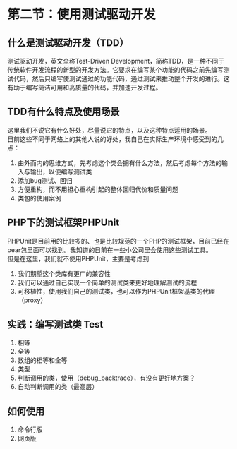 # 第二节：使用测试驱动开发
## 什么是测试驱动开发（TDD）
测试驱动开发，英文全称Test-Driven Development，简称TDD，是一种不同于传统软件开发流程的新型的开发方法。它要求在编写某个功能的代码之前先编写测试代码，然后只编写使测试通过的功能代码，通过测试来推动整个开发的进行。这有助于编写简洁可用和高质量的代码，并加速开发过程。

## TDD有什么特点及使用场景
这里我们不说它有什么好处，尽量说它的特点，以及这种特点适用的场景。  
目前这些不同于网络上的其他人说的好处，我自己在实际生产环境中感受到的几点：

1. 由外而内的思维方式，先考虑这个类会拥有什么方法，然后考虑每个方法的输入与输出，以便编写测试类
2. 添加bug测试、回归
3. 方便重构，而不用担心重构引起的整体回归代价和质量问题
4. 类包的使用案例

## PHP下的测试框架PHPUnit
PHPUnit是目前用的比较多的、也是比较规范的一个PHP的测试框架，目前已经在pear包里面可以找到。我知道的目前在一些小公司里会使用这些测试工具。  
但是在这里，我们就不使用PHPUnit，主要是考虑到

1. 我们期望这个类库有更广的兼容性
2. 我们可以通过自己实现一个简单的测试类来更好地理解测试的流程
3. 可移植性，使用我们自己的测试类，也可以作为PHPUnit框架基类的代理（proxy）

## 实践：编写测试类 Test

1. 相等
2. 全等
3. 数组的相等和全等
4. 类型
5. 判断调用的类，使用（debug_backtrace），有没有更好地方案？
6. 自动判断调用的类（最高层）

## 如何使用

1. 命令行版
2. 网页版